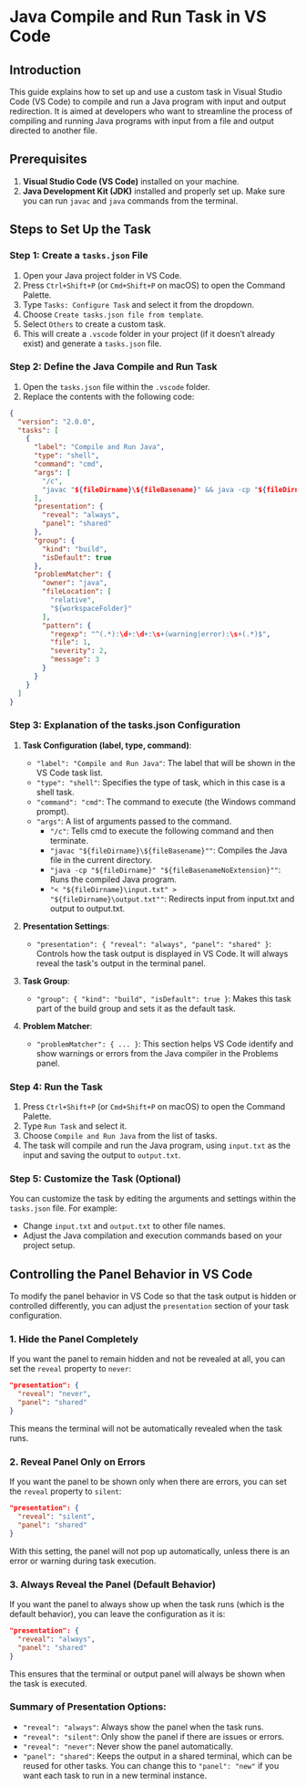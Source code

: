 
# Java Compile and Run Task in VS Code

## Introduction
This guide explains how to set up and use a custom task in Visual Studio Code (VS Code) to compile and run a Java program with input and output redirection. It is aimed at developers who want to streamline the process of compiling and running Java programs with input from a file and output directed to another file.

## Prerequisites

1. **Visual Studio Code (VS Code)** installed on your machine.
2. **Java Development Kit (JDK)** installed and properly set up. Make sure you can run `javac` and `java` commands from the terminal.

## Steps to Set Up the Task

### Step 1: Create a `tasks.json` File

1. Open your Java project folder in VS Code.
2. Press `Ctrl+Shift+P` (or `Cmd+Shift+P` on macOS) to open the Command Palette.
3. Type `Tasks: Configure Task` and select it from the dropdown.
4. Choose `Create tasks.json file from template`.
5. Select `Others` to create a custom task.
6. This will create a `.vscode` folder in your project (if it doesn’t already exist) and generate a `tasks.json` file.

### Step 2: Define the Java Compile and Run Task

1. Open the `tasks.json` file within the `.vscode` folder.
2. Replace the contents with the following code:

```json
{
  "version": "2.0.0",
  "tasks": [
    {
      "label": "Compile and Run Java",
      "type": "shell",
      "command": "cmd",
      "args": [
        "/c",
        "javac "${fileDirname}\${fileBasename}" && java -cp "${fileDirname}" "${fileBasenameNoExtension}" < "${fileDirname}\input.txt" > "${fileDirname}\output.txt""
      ],
      "presentation": {
        "reveal": "always",
        "panel": "shared"
      },
      "group": {
        "kind": "build",
        "isDefault": true
      },
      "problemMatcher": {
        "owner": "java",
        "fileLocation": [
          "relative",
          "${workspaceFolder}"
        ],
        "pattern": {
          "regexp": "^(.*):\d+:\d+:\s+(warning|error):\s+(.*)$",
          "file": 1,
          "severity": 2,
          "message": 3
        }
      }
    }
  ]
}
```

### Step 3: Explanation of the tasks.json Configuration

1. **Task Configuration (label, type, command)**:
   - `"label": "Compile and Run Java"`: The label that will be shown in the VS Code task list.
   - `"type": "shell"`: Specifies the type of task, which in this case is a shell task.
   - `"command": "cmd"`: The command to execute (the Windows command prompt).
   - `"args"`: A list of arguments passed to the command.
     - `"/c"`: Tells cmd to execute the following command and then terminate.
     - `"javac "${fileDirname}\${fileBasename}""`: Compiles the Java file in the current directory.
     - `"java -cp "${fileDirname}" "${fileBasenameNoExtension}""`: Runs the compiled Java program.
     - `"< "${fileDirname}\input.txt" > "${fileDirname}\output.txt""`: Redirects input from input.txt and output to output.txt.
   
2. **Presentation Settings**:
   - `"presentation": { "reveal": "always", "panel": "shared" }`: Controls how the task output is displayed in VS Code. It will always reveal the task's output in the terminal panel.
   
3. **Task Group**:
   - `"group": { "kind": "build", "isDefault": true }`: Makes this task part of the build group and sets it as the default task.
   
4. **Problem Matcher**:
   - `"problemMatcher": { ... }`: This section helps VS Code identify and show warnings or errors from the Java compiler in the Problems panel.

### Step 4: Run the Task

1. Press `Ctrl+Shift+P` (or `Cmd+Shift+P` on macOS) to open the Command Palette.
2. Type `Run Task` and select it.
3. Choose `Compile and Run Java` from the list of tasks.
4. The task will compile and run the Java program, using `input.txt` as the input and saving the output to `output.txt`.

### Step 5: Customize the Task (Optional)

You can customize the task by editing the arguments and settings within the `tasks.json` file. For example:
- Change `input.txt` and `output.txt` to other file names.
- Adjust the Java compilation and execution commands based on your project setup.

## Controlling the Panel Behavior in VS Code

To modify the panel behavior in VS Code so that the task output is hidden or controlled differently, you can adjust the `presentation` section of your task configuration.

### 1. Hide the Panel Completely
If you want the panel to remain hidden and not be revealed at all, you can set the `reveal` property to `never`:

```json
"presentation": {
  "reveal": "never",
  "panel": "shared"
}
```
This means the terminal will not be automatically revealed when the task runs.

### 2. Reveal Panel Only on Errors
If you want the panel to be shown only when there are errors, you can set the `reveal` property to `silent`:

```json
"presentation": {
  "reveal": "silent",
  "panel": "shared"
}
```
With this setting, the panel will not pop up automatically, unless there is an error or warning during task execution.

### 3. Always Reveal the Panel (Default Behavior)
If you want the panel to always show up when the task runs (which is the default behavior), you can leave the configuration as it is:

```json
"presentation": {
  "reveal": "always",
  "panel": "shared"
}
```
This ensures that the terminal or output panel will always be shown when the task is executed.

### Summary of Presentation Options:
- `"reveal": "always"`: Always show the panel when the task runs.
- `"reveal": "silent"`: Only show the panel if there are issues or errors.
- `"reveal": "never"`: Never show the panel automatically.
- `"panel": "shared"`: Keeps the output in a shared terminal, which can be reused for other tasks. You can change this to `"panel": "new"` if you want each task to run in a new terminal instance.
